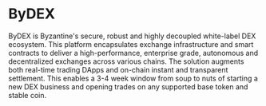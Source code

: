 # ByDEX
ByDEX is Byzantine's secure, robust and highly decoupled white-label DEX ecosystem. This platform encapsulates exchange infrastructure and smart contracts to deliver a high-performance, enterprise grade, autonomous and decentralized exchanges across various chains. The solution augments both real-time trading DApps and on-chain instant and transparent settlement. This enables a 3-4 week window from soup to nuts of starting a new DEX business and opening trades on any supported base token and stable coin.
